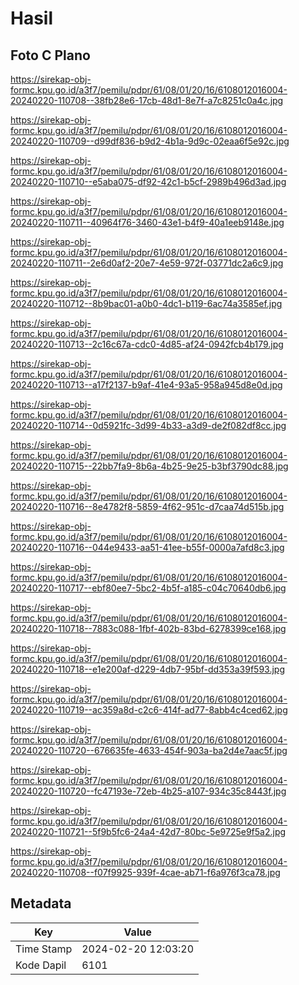# Hasil

## Foto C Plano

https://sirekap-obj-formc.kpu.go.id/a3f7/pemilu/pdpr/61/08/01/20/16/6108012016004-20240220-110708--38fb28e6-17cb-48d1-8e7f-a7c8251c0a4c.jpg

https://sirekap-obj-formc.kpu.go.id/a3f7/pemilu/pdpr/61/08/01/20/16/6108012016004-20240220-110709--d99df836-b9d2-4b1a-9d9c-02eaa6f5e92c.jpg

https://sirekap-obj-formc.kpu.go.id/a3f7/pemilu/pdpr/61/08/01/20/16/6108012016004-20240220-110710--e5aba075-df92-42c1-b5cf-2989b496d3ad.jpg

https://sirekap-obj-formc.kpu.go.id/a3f7/pemilu/pdpr/61/08/01/20/16/6108012016004-20240220-110711--40964f76-3460-43e1-b4f9-40a1eeb9148e.jpg

https://sirekap-obj-formc.kpu.go.id/a3f7/pemilu/pdpr/61/08/01/20/16/6108012016004-20240220-110711--2e6d0af2-20e7-4e59-972f-03771dc2a6c9.jpg

https://sirekap-obj-formc.kpu.go.id/a3f7/pemilu/pdpr/61/08/01/20/16/6108012016004-20240220-110712--8b9bac01-a0b0-4dc1-b119-6ac74a3585ef.jpg

https://sirekap-obj-formc.kpu.go.id/a3f7/pemilu/pdpr/61/08/01/20/16/6108012016004-20240220-110713--2c16c67a-cdc0-4d85-af24-0942fcb4b179.jpg

https://sirekap-obj-formc.kpu.go.id/a3f7/pemilu/pdpr/61/08/01/20/16/6108012016004-20240220-110713--a17f2137-b9af-41e4-93a5-958a945d8e0d.jpg

https://sirekap-obj-formc.kpu.go.id/a3f7/pemilu/pdpr/61/08/01/20/16/6108012016004-20240220-110714--0d5921fc-3d99-4b33-a3d9-de2f082df8cc.jpg

https://sirekap-obj-formc.kpu.go.id/a3f7/pemilu/pdpr/61/08/01/20/16/6108012016004-20240220-110715--22bb7fa9-8b6a-4b25-9e25-b3bf3790dc88.jpg

https://sirekap-obj-formc.kpu.go.id/a3f7/pemilu/pdpr/61/08/01/20/16/6108012016004-20240220-110716--8e4782f8-5859-4f62-951c-d7caa74d515b.jpg

https://sirekap-obj-formc.kpu.go.id/a3f7/pemilu/pdpr/61/08/01/20/16/6108012016004-20240220-110716--044e9433-aa51-41ee-b55f-0000a7afd8c3.jpg

https://sirekap-obj-formc.kpu.go.id/a3f7/pemilu/pdpr/61/08/01/20/16/6108012016004-20240220-110717--ebf80ee7-5bc2-4b5f-a185-c04c70640db6.jpg

https://sirekap-obj-formc.kpu.go.id/a3f7/pemilu/pdpr/61/08/01/20/16/6108012016004-20240220-110718--7883c088-1fbf-402b-83bd-6278399ce168.jpg

https://sirekap-obj-formc.kpu.go.id/a3f7/pemilu/pdpr/61/08/01/20/16/6108012016004-20240220-110718--e1e200af-d229-4db7-95bf-dd353a39f593.jpg

https://sirekap-obj-formc.kpu.go.id/a3f7/pemilu/pdpr/61/08/01/20/16/6108012016004-20240220-110719--ac359a8d-c2c6-414f-ad77-8abb4c4ced62.jpg

https://sirekap-obj-formc.kpu.go.id/a3f7/pemilu/pdpr/61/08/01/20/16/6108012016004-20240220-110720--676635fe-4633-454f-903a-ba2d4e7aac5f.jpg

https://sirekap-obj-formc.kpu.go.id/a3f7/pemilu/pdpr/61/08/01/20/16/6108012016004-20240220-110720--fc47193e-72eb-4b25-a107-934c35c8443f.jpg

https://sirekap-obj-formc.kpu.go.id/a3f7/pemilu/pdpr/61/08/01/20/16/6108012016004-20240220-110721--5f9b5fc6-24a4-42d7-80bc-5e9725e9f5a2.jpg

https://sirekap-obj-formc.kpu.go.id/a3f7/pemilu/pdpr/61/08/01/20/16/6108012016004-20240220-110708--f07f9925-939f-4cae-ab71-f6a976f3ca78.jpg


## Metadata

| Key        | Value               |
| ---------- | ------------------- |
| Time Stamp | 2024-02-20 12:03:20 |
| Kode Dapil | 6101                |



